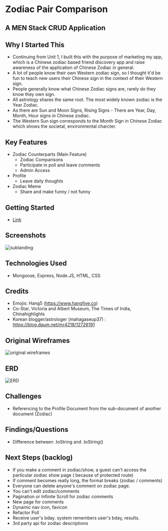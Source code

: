 # Zodiac Pair Comparison

## A MEN Stack CRUD Application

## Why I Started This
- Continuing from Unit 1, I built this with the purpose of marketing my app, which is a Chinese zodiac based friend discovery app and raise awareness of the application of Chinese Zodiac in general.
- A lot of people know their own Western zodiac sign, so I thought it'd be fun to teach new users their Chinese sign in the context of their Western sign.
- People generally know what Chinese Zodiac signs are, rarely do they know they own sign. 
- All astrology shares the same root. The most widely known zodiac is the Year Zodiac. 
- As there are Sun and Moon Signs, Rising Signs - There are Year, Day, Month, Hour signs in Chinese zodiac. 
- The Western Sun sign corresponds to the Month Sign in Chinese Zodiac which shows the societal, environmental charcter. 

## Key Features
- Zodiac Counterparts (Main Feature)
  - Zodiac Comparisons
  - Participate in poll and leave comments
  - Admin Access 
- Profile 
  - Leave daily thoughts
- Zodiac Meme
  - Share and make funny / not funny

## Getting Started
- <a href="https://zodiac-counterparts.herokuapp.com/">Link</a>


## Screenshots
<img src="https://i.imgur.com/zvXj1S4_d.webp?maxwidth=760&fidelity=grand"  alt="sublanding">

## Technologies Used 
- Mongoose, Express, Node.JS, HTML, CSS

## Credits
- Emojis: Hang5 (https://www.hangfive.co)
- Co-Star, Victoria and Albert Museum, The Times of India, Chinahighlights
- Korean blogger/astrologer (mahagaseup37) : https://blog.daum.net/mr4218/12726191

## Original Wireframes
<img src="https://i.imgur.com/JgpvbD4_d.webp?maxwidth=760&fidelity=grand"  alt="original wireframes">

## ERD
<img src="https://i.imgur.com/wuzG7j0_d.webp?maxwidth=760&fidelity=grand" alt="ERD">

## Challenges
- Referencing to the Profile Document from the sub-document of another document (Zodiac)

## Findings/Questions
- Difference between .toString and .toString()

## Next Steps (backlog)
- If you make a comment in zodiac/show, a guest can't access the particular zodiac show page ( because of protected route)
- If comment becomes really long, the format breaks (zodiac / comments)
- Everyone can delete anyone's comment on zodiac page. 
- You can't edit zodiac/comments
- Pagination or Infinite Scroll for zodiac comments
- New page for comments
- Dynamic nav icon, favicon
- Refactor Poll
- Receive user's bday. system remembers user's bday, results.
- 3rd party api for zodiac descriptions


